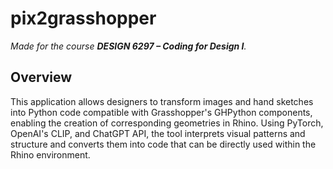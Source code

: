 # pix2grasshopper

_Made for the course **DESIGN 6297 – Coding for Design I**._

## Overview

This application allows designers to transform images and hand sketches into Python code compatible with Grasshopper's GHPython components, enabling the creation of corresponding geometries in Rhino. Using PyTorch, OpenAI's CLIP, and ChatGPT API, the tool interprets visual patterns and structure and converts them into code that can be directly used within the Rhino environment.
